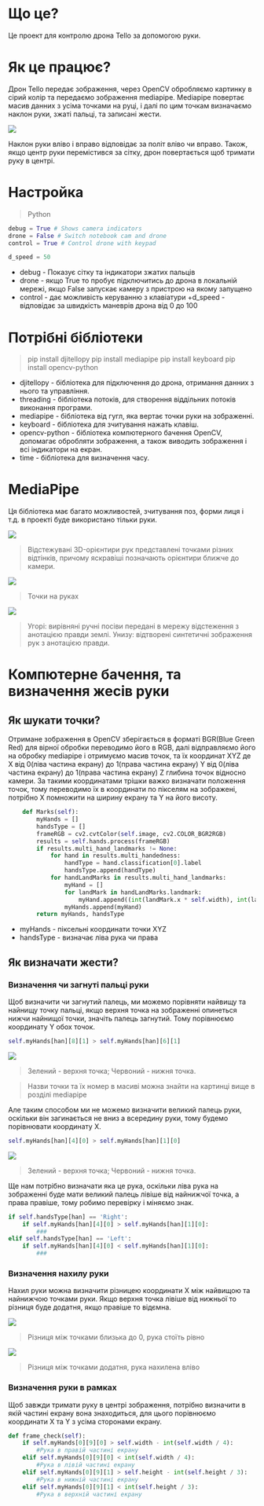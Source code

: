 # Що це?

Це проект для контролю дрона Tello за допомогою руки.

# Як це працює?

Дрон Tello передає зображення, через OpenCV обробляємо картинку в сірий колір та передаємо зображення mediapipe. Mediapipe повертає масив данних з усіма точками на руці, і далі по цим точкам визначаємо наклон руки, зжаті пальці, та записані жести.

![](https://i.imgur.com/vXQ3nLY.png)

Наклон руки вліво і вправо відповідає за політ вліво чи вправо.
Також, якщо центр руки перемістився за сітку, дрон повертається щоб тримати руку в центрі.


# Настройка

> Python

``` Python
debug = True # Shows camera indicators
drone = False # Switch notebook cam and drone
control = True # Control drone with keypad

d_speed = 50
```
+ debug - Показує сітку та індикатори зжатих пальців
+ drone - якщо True то пробує підключитись до дрона в локальній мережі, якщо False запускає камеру з пристрою на якому запущено
+ control - дає можливість керуванню з клавіатури
+d_speed - відповідає за швидкість маневрів дрона від 0 до 100


# Потрібні бібліотеки

> pip install djitellopy
> pip install mediapipe
> pip install keyboard
> pip install opencv-python

+ djitellopy  - бібліотека для підключення до дрона, отримання данних з нього та управління.
+ threading  - бібліотека потоків, для створення віддільних потоків виконання програми.
+ mediapipe  - бібліотека від гугл, яка вертає точки руки на зображенні.
+ keyboard  - бібліотека для зчитування нажать клавіш.
+ opencv-python  - бібліотека компютерного бачення OpenCV, допомагає обробляти зображення, а також виводить зображення і всі індикатори на екран.
+  time  - бібліотека для визначення часу.

# MediaPipe

Ця бібліотека має багато можливостей, зчитування поз, форми лиця і т.д. в проекті буде використано тільки руки.

![](https://google.github.io/mediapipe/images/mobile/hand_tracking_3d_android_gpu.gif)
> Відстежувані 3D-орієнтири рук представлені точками різних відтінків, причому яскравіші позначають орієнтири ближче до камери.

![](https://google.github.io/mediapipe/images/mobile/hand_landmarks.png)
> Точки на руках

![](https://google.github.io/mediapipe/images/mobile/hand_crops.png)
> Угорі: вирівняні ручні посіви передані в мережу відстеження з анотацією правди землі. Унизу: відтворені синтетичні зображення рук з анотацією правди.

# Компютерне бачення, та визначення жесів руки

## Як шукати точки?

Отримане зображення в OpenCV зберігається в форматі BGR(Blue Green Red) для вірної обробки переводимо його в RGB, далі відправляємо його на обробку mediapipe і отримуємо масив точок, та їх координат XYZ де X від 0(ліва частина екрану) до 1(права частина екрану) Y від 0(ліва частина екрану) до 1(права частина екрану) Z глибина точок відносно камери. За такими координатами трішки важко визначати положення точок, тому переводимо їх в координати по пікселям на зображені, потрібно X помножити на ширину екрану та Y на його висоту.

```Python
    def Marks(self):
        myHands = []
        handsType = []
        frameRGB = cv2.cvtColor(self.image, cv2.COLOR_BGR2RGB)
        results = self.hands.process(frameRGB)
        if results.multi_hand_landmarks != None:
            for hand in results.multi_handedness:
                handType = hand.classification[0].label
                handsType.append(handType)
            for handLandMarks in results.multi_hand_landmarks:
                myHand = []
                for landMark in handLandMarks.landmark:
                    myHand.append((int(landMark.x * self.width), int(landMark.y * self.height), landMark.z))
                myHands.append(myHand)
        return myHands, handsType
```

+ myHands - піксельні координати точки XYZ
+ handsType - визначає ліва рука чи права

## Як визначати жести?

### Визначення чи загнуті пальці руки

Щоб визначити чи загнутий палець, ми можемо порівняти найвищу та найнищу точку пальці, якщо верхня точка на зображенні опинеться нижчи найнищої точки, значіть палець загнутий. Тому порівнюємо координату Y обох точок.

```Python
self.myHands[han][8][1] > self.myHands[han][6][1]
```

![](https://i.imgur.com/J6J1pV5.jpg)

> Зелений - верхня точка; Червоний - нижня точка.

> Назви точки та їх номер в масиві можна знайти на картинці вище в розділі mediapipe

Але таким способом ми не можемо визначити великий палець руки, оскільки він загинається не вниз а всередину руки, тому будемо порівнювати координату X.

```Python
self.myHands[han][4][0] > self.myHands[han][1][0]
```

![](https://i.imgur.com/ExOsMhi.jpg)

> Зелений - верхня точка; Червоний - нижня точка.

Ще нам потрібно визначати яка це рука, оскільки ліва рука на зображенні буде мати великий палець лівіше від найнижчої точка, а права правіше, тому робимо перевірку і міняємо знак.

```Python
if self.handsType[han] == 'Right':
	if self.myHands[han][4][0] > self.myHands[han][1][0]:
		###
elif self.handsType[han] == 'Left':
	if self.myHands[han][4][0] < self.myHands[han][1][0]:
		###
```

### Визначення нахилу руки

Нахил руки можна визначити різницею координати X між найвищою та найнижчою точками руки. Якщо верхня точка лівіше від нижньої то різниця буде додатня, якщо правіше то відємна.

![](https://i.imgur.com/BrgIM8N.jpg)

> Різниця між точками близька до 0, рука стоїть рівно

![](https://i.imgur.com/DF1TNQm.jpg)

> Різниця між точками додатня, рука нахилена вліво

### Визначення руки в рамках

Щоб завжди тримати руку в центрі зображення, потрібно визначити в якій частині екрану вона знаходиться, для цього порівнюємо координати X та Y з усіма сторонами екрану.

```Python
def frame_check(self):
	if self.myHands[0][9][0] > self.width - int(self.width / 4):
		#Рука в правій частині екрану
	elif self.myHands[0][9][0] < int(self.width / 4):
		#Рука в лівій частині екрану
	elif self.myHands[0][9][1] > self.height - int(self.height / 3):
		#Рука в нижній частині екрану
	elif self.myHands[0][9][1] < int(self.height / 3):
		#Рука в верхній частині екрану
```
